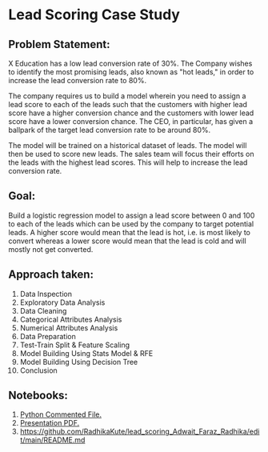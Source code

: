 # Lead Scoring Case Study
## Problem Statement:
X Education has a low lead conversion rate of 30%. 
The Company wishes to identify the most promising leads, also known as "hot leads," in order to increase the lead conversion rate to 80%.

The company requires us to build a model wherein you need to assign a lead score to each of the leads such that the customers with higher lead score have a higher conversion chance and the customers with lower lead score have a lower conversion chance. 
The CEO, in particular, has given a ballpark of the target lead conversion rate to be around 80%.

The model will be trained on a historical dataset of leads. The model will then be used to score new leads.
The sales team will focus their efforts on the leads with the highest lead scores. This will help to increase the lead conversion rate.

## Goal:
Build a logistic regression model to assign a lead score between 0 and 100 to each of the leads which can be used by the company to target potential leads. A higher score would mean that the lead is hot, i.e. is most likely to convert whereas a lower score would mean that the lead is cold and will mostly not get converted.

## Approach taken:
1. Data Inspection
2. Exploratory Data Analysis
3. Data Cleaning
4. Categorical Attributes Analysis
5. Numerical Attributes Analysis
6. Data Preparation
7. Test-Train Split & Feature Scaling
8. Model Building Using Stats Model & RFE
9. Model Building Using Decision Tree
10. Conclusion

## Notebooks:
1. <a href="RadhikaKute.github.io/lead_scoring_Adwait_Faraz_Radhika/Lead_Scoring_Case_Study_Python.ipynb" target="_blank">Python Commented File.</a>
2. <a href="RadhikaKute.github.io/lead_scoring_Adwait_Faraz_Radhika/Lead_Scoring_Case_Study_PPT.pdf" target="_blank">Presentation PDF.</a>
3. https://github.com/RadhikaKute/lead_scoring_Adwait_Faraz_Radhika/edit/main/README.md
